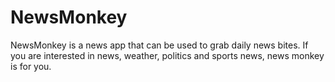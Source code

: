 # NewsMonkey
NewsMonkey is a news app that can be used to grab daily news bites. If you are interested in news, weather, politics and sports news, news monkey is for you.
